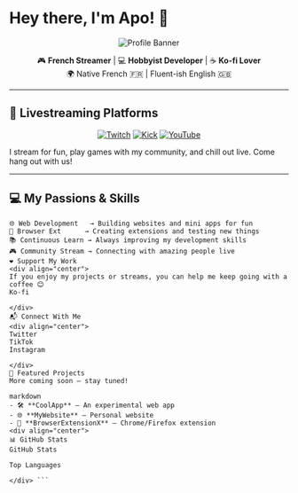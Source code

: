 # Hey there, I'm Apo! 👋

<div align="center">
  
  ![Profile Banner](https://via.placeholder.com/1920x400/1e293b/ffffff?text=Welcome+to+my+profile!)
  
  🎮 **French Streamer** | 💻 **Hobbyist Developer** | ☕ **Ko-fi Lover**  
  🌍 Native French 🇫🇷 | Fluent-ish English 🇬🇧  

</div>

---

## 🎥 Livestreaming Platforms

<div align="center">
  
  [![Twitch](https://img.shields.io/badge/-Twitch-9146FF?style=for-the-badge&logo=twitch&logoColor=white)](https://www.twitch.tv/tryh_apo)
  [![Kick](https://img.shields.io/badge/-Kick-53FC18?style=for-the-badge&logo=kick&logoColor=black)](https://kick.com/tryh-apo)
  [![YouTube](https://img.shields.io/badge/-YouTube-FF0000?style=for-the-badge&logo=youtube&logoColor=white)](https://www.youtube.com/@tryhapo)

</div>

I stream for fun, play games with my community, and chill out live. Come hang out with us!

---

## 💻 My Passions & Skills

```text
🌐 Web Development   → Building websites and mini apps for fun
🧩 Browser Ext      → Creating extensions and testing new things
📚 Continuous Learn → Always improving my development skills
🎮 Community Stream → Connecting with amazing people live
❤️ Support My Work
<div align="center">
If you enjoy my projects or streams, you can help me keep going with a coffee 😊
Ko-fi

</div>
📬 Connect With Me
<div align="center">
Twitter
TikTok
Instagram

</div>
🚀 Featured Projects
More coming soon — stay tuned!

markdown
- 🛠️ **CoolApp** – An experimental web app
- 🌐 **MyWebsite** – Personal website
- 🧩 **BrowserExtensionX** – Chrome/Firefox extension
<div align="center">
📊 GitHub Stats
GitHub Stats

Top Languages

</div> ```
